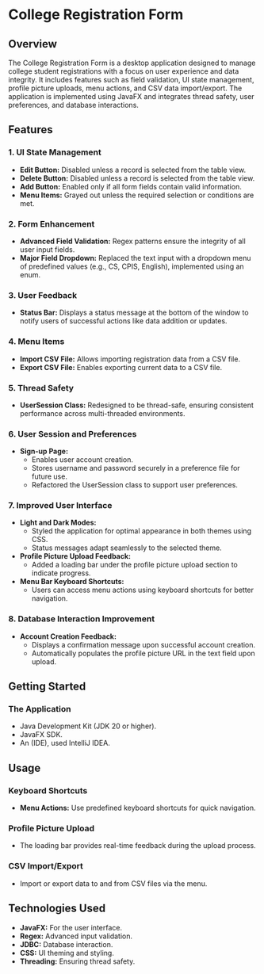 # **College Registration Form**
## **Overview**

The College Registration Form is a desktop application designed to manage college student registrations with a focus on user experience and data integrity. It includes features such as field validation, UI state management, profile picture uploads, menu actions, and CSV data import/export. The application is implemented using JavaFX and integrates thread safety, user preferences, and database interactions.


## **Features**
### **1. UI State Management**

- **Edit Button:** Disabled unless a record is selected from the table view.
- **Delete Button:** Disabled unless a record is selected from the table view.
- **Add Button:** Enabled only if all form fields contain valid information.
- **Menu Items:** Grayed out unless the required selection or conditions are met.

### **2. Form Enhancement**

- **Advanced Field Validation:** Regex patterns ensure the integrity of all user input fields.
- **Major Field Dropdown:** Replaced the text input with a dropdown menu of predefined values (e.g., CS, CPIS, English), implemented using an enum.

### **3. User Feedback**

- **Status Bar:** Displays a status message at the bottom of the window to notify users of successful actions like data addition or updates.

### **4. Menu Items**

- **Import CSV File:** Allows importing registration data from a CSV file.
- **Export CSV File:** Enables exporting current data to a CSV file.

### **5. Thread Safety**

- **UserSession Class:** Redesigned to be thread-safe, ensuring consistent performance across multi-threaded environments.

### **6. User Session and Preferences**

- **Sign-up Page:**
  - Enables user account creation.
  - Stores username and password securely in a preference file for future use.
  - Refactored the UserSession class to support user preferences.
 
### **7. Improved User Interface**

- **Light and Dark Modes:**
  - Styled the application for optimal appearance in both themes using CSS.
  - Status messages adapt seamlessly to the selected theme.
- **Profile Picture Upload Feedback:**
  - Added a loading bar under the profile picture upload section to indicate progress.
- **Menu Bar Keyboard Shortcuts:**
  - Users can access menu actions using keyboard shortcuts for better navigation.
 
### **8. Database Interaction Improvement**

- **Account Creation Feedback:**
  - Displays a confirmation message upon successful account creation.
  - Automatically populates the profile picture URL in the text field upon upload.
 
## **Getting Started**

### **The Application**
- Java Development Kit (JDK 20 or higher).
- JavaFX SDK.
- An (IDE), used IntelliJ IDEA.

## **Usage**

### **Keyboard Shortcuts**
- **Menu Actions:** Use predefined keyboard shortcuts for quick navigation.

### **Profile Picture Upload**
- The loading bar provides real-time feedback during the upload process.

### **CSV Import/Export**
- Import or export data to and from CSV files via the menu.

## **Technologies Used**
- **JavaFX:** For the user interface.
- **Regex:** Advanced input validation.
- **JDBC:** Database interaction.
- **CSS:** UI theming and styling.
- **Threading:** Ensuring thread safety.

